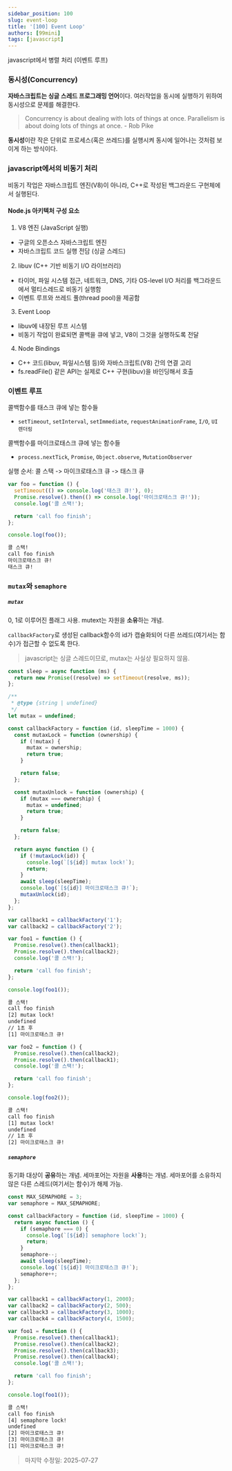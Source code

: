 ```yaml
---
sidebar_position: 100
slug: event-loop
title: '[100] Event Loop'
authors: [99mini]
tags: [javascript]
---
```


javascript에서 병렬 처리 (이벤트 루프)

<!-- truncate -->

### 동시성(Concurrency)

**자바스크립트는 싱글 스레드 프로그래밍 언어**이다. 여러작업을 동시에 실행하기 위하여 동시성으로 문제를 해결한다.

> Concurrency is about dealing with lots of things at once. Parallelism is about doing lots of things at once. - Rob Pike

**동시성**이란 작은 단위로 프로세스(혹은 쓰레드)를 실행시켜 동시에 일어나는 것처럼 보이게 하는 방식이다.

### javascript에서의 비동기 처리

비동기 작업은 자바스크립트 엔진(V8)이 아니라, C++로 작성된 백그라운드 구현체에서 실행된다.

#### Node.js 아키텍처 구성 요소

1. V8 엔진 (JavaScript 실행)

- 구글의 오픈소스 자바스크립트 엔진
- 자바스크립트 코드 실행 전담 (싱글 스레드)

2. libuv (C++ 기반 비동기 I/O 라이브러리)

- 타이머, 파일 시스템 접근, 네트워크, DNS, 기타 OS-level I/O 처리를 백그라운드에서 멀티스레드로 비동기 실행함
- 이벤트 루프와 쓰레드 풀(thread pool)을 제공함

3. Event Loop

- libuv에 내장된 루프 시스템
- 비동기 작업이 완료되면 콜백을 큐에 넣고, V8이 그것을 실행하도록 전달

4. Node Bindings

- C++ 코드(libuv, 파일시스템 등)와 자바스크립트(V8) 간의 연결 고리
- fs.readFile() 같은 API는 실제로 C++ 구현(libuv)을 바인딩해서 호출

### 이벤트 루프

콜백함수를 태스크 큐에 넣는 함수들

- `setTimeout`, `setInterval`, `setImmediate`, `requestAnimationFrame`, `I/O`, `UI 렌더링`

콜백함수를 마이크로태스크 큐에 넣는 함수들

- `process.nextTick`, `Promise`, `Object.observe`, `MutationObserver`

실행 순서: 콜 스택 -> 마이크로태스크 큐 -> 태스크 큐

```javascript title="event-loop.js"
var foo = function () {
  setTimeout(() => console.log('태스크 큐!'), 0);
  Promise.resolve().then(() => console.log('마이크로태스크 큐!'));
  console.log('콜 스택!');

  return 'call foo finish';
};

console.log(foo());
```

```md title="output"
콜 스택!
call foo finish
마이크로태스크 큐!
태스크 큐!
```

### `mutax`와 `semaphore`

##### `mutax`

0, 1로 이루어진 플래그 사용. mutext는 자원을 **소유**하는 개념.

`callbackFactory`로 생성된 callback함수의 id가 캡슐화되어 다른 쓰레드(여기서는 함수)가 접근할 수 없도록 한다.

> javascript는 싱글 스레드이므로, mutax는 사실상 필요하지 않음.

```javascript title="mutex.js"
const sleep = async function (ms) {
  return new Promise((resolve) => setTimeout(resolve, ms));
};

/**
 * @type {string | undefined}
 */
let mutax = undefined;

const callbackFactory = function (id, sleepTime = 1000) {
  const mutaxLock = function (ownership) {
    if (!mutax) {
      mutax = ownership;
      return true;
    }

    return false;
  };

  const mutaxUnlock = function (ownership) {
    if (mutax === ownership) {
      mutax = undefined;
      return true;
    }

    return false;
  };

  return async function () {
    if (!mutaxLock(id)) {
      console.log(`[${id}] mutax lock!`);
      return;
    }
    await sleep(sleepTime);
    console.log(`[${id}] 마이크로태스크 큐!`);
    mutaxUnlock(id);
  };
};

var callback1 = callbackFactory('1');
var callback2 = callbackFactory('2');
```

```javascript title="1번먼저 호출"
var foo1 = function () {
  Promise.resolve().then(callback1);
  Promise.resolve().then(callback2);
  console.log('콜 스택!');

  return 'call foo finish';
};

console.log(foo1());
```

```bash title="output"
콜 스택!
call foo finish
[2] mutax lock!
undefined
// 1초 후
[1] 마이크로태스크 큐!
```

```javascript title="2번먼저 호출"
var foo2 = function () {
  Promise.resolve().then(callback2);
  Promise.resolve().then(callback1);
  console.log('콜 스택!');

  return 'call foo finish';
};

console.log(foo2());
```

```bash title="output"
콜 스택!
call foo finish
[1] mutax lock!
undefined
// 1초 후
[2] 마이크로태스크 큐!
```

##### `semaphore`

동기화 대상이 **공유**하는 개념. 세마포어는 자원을 **사용**하는 개념. 세마포어를 소유하지 않은 다른 스레드(여기서는 함수)가 해제 가능.

```javascript title="semaphore.js"
const MAX_SEMAPHORE = 3;
var semaphore = MAX_SEMAPHORE;

const callbackFactory = function (id, sleepTime = 1000) {
  return async function () {
    if (semaphore === 0) {
      console.log(`[${id}] semaphore lock!`);
      return;
    }
    semaphore--;
    await sleep(sleepTime);
    console.log(`[${id}] 마이크로태스크 큐!`);
    semaphore++;
  };
};

var callback1 = callbackFactory(1, 2000);
var callback2 = callbackFactory(2, 500);
var callback3 = callbackFactory(3, 1000);
var callback4 = callbackFactory(4, 1500);

var foo1 = function () {
  Promise.resolve().then(callback1);
  Promise.resolve().then(callback2);
  Promise.resolve().then(callback3);
  Promise.resolve().then(callback4);
  console.log('콜 스택!');

  return 'call foo finish';
};

console.log(foo1());
```

```bash title="output"
콜 스택!
call foo finish
[4] semaphore lock!
undefined
[2] 마이크로태스크 큐!
[3] 마이크로태스크 큐!
[1] 마이크로태스크 큐!
```

> 마지막 수정일: 2025-07-27
